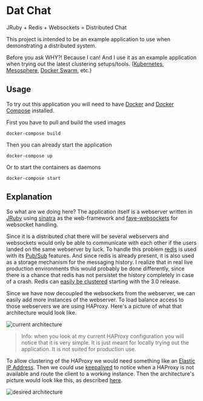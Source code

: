 # Dat Chat

JRuby + Redis + Websockets = Distributed Chat

This project is intended to be an example application to use when demonstrating
a distributed system.

Before you ask WHY?! Because I can! And I use it as an example application when
trying out the latest clustering setups/tools.
([Kubernetes](http://kubernetes.io/), [Mesosphere](http://mesosphere.com/),
[Docker Swarm](http://docs.docker.com/swarm/), etc.)

## Usage

To try out this application you will need to have
[Docker](https://docs.docker.com/installation/) and [Docker
Compose](https://docs.docker.com/compose/) installed.

First you have to pull and build the used images

	docker-compose build

Then you can already start the application

	docker-compose up

Or to start the containers as daemons

	docker-compose start

## Explanation

So what are we doing here? The application itself is a webserver written in
[JRuby](http://jruby.org/) using [sinatra](http://www.sinatrarb.com/) as the
web-framework and
[faye-websockets](https://github.com/faye/faye-websocket-ruby) for websocket
handling.

Since it is a distributed chat there will be several webservers and websockets
would only be able to communicate with each other if the users landed on the
same webserver by luck. To handle this problem [redis](http://redis.io/) is
used with its [Pub/Sub](http://redis.io/topics/pubsub) features. And since
redis is already present, it is also used as a storage mechanism for the
messaging history. I realize that in real live production environments this
would probably be done differently, since there is a chance that redis has not
persistet the history completely in case of a crash. Redis can [easily be
clustered](http://redis.io/topics/cluster-tutorial) starting with the 3.0
release.

Since we have now decoupled the websockets from the webserver, we can easily
add more instances of the webserver. To load balance access to those webservers
we are using HAProxy. Here's a picture of what that architecture would look
like.

![current architecture](https://raw.githubusercontent.com/flower-pot/dat_chat/master/docs/current-architecture.png)

> Info: when you look at my current HAProxy configuration you will notice that
> it is very simple. It is just meant for locally trying out the application.
> It is not suited for production use.

To allow clustering of the HAProxy we would need something like an [Elastic IP
Address](http://docs.aws.amazon.com/AWSEC2/latest/UserGuide/elastic-ip-addresses-eip.html).
Then we could use [keepalived](http://www.keepalived.org/) to notice when a
HAProxy is not available and route the client to a working instance. Then the
architecture's picture would look like this, as described
[here](https://blog.logentries.com/2014/12/keepalived-and-haproxy-in-aws-an-exploratory-guide/).

![desired architecture](https://raw.githubusercontent.com/flower-pot/dat_chat/master/docs/desired-architecture.png)
